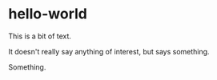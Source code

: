 # hello-world
This is a bit of text. 

It doesn't really say anything of interest, but says something. 

Something. 
